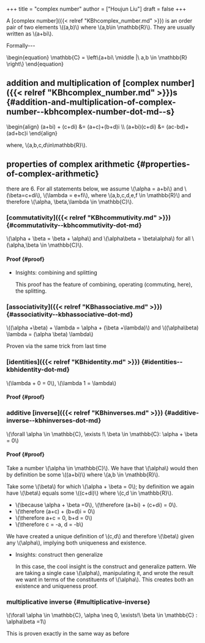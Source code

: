 +++
title = "complex number"
author = ["Houjun Liu"]
draft = false
+++

A [complex number]({{< relref "KBhcomplex_number.md" >}}) is an order pair of two elements \\((a,b)\\) where \\(a,b\in \mathbb{R}\\). They are usually written as \\(a+bi\\).

Formally---

\begin{equation}
    \mathbb{C} = \left\\{a+bi\ \middle |\ a,b \in \mathbb{R} \right\\}
\end{equation}


## addition and multiplication of [complex number]({{< relref "KBhcomplex_number.md" >}})s {#addition-and-multiplication-of-complex-number--kbhcomplex-number-dot-md--s}

\begin{align}
    (a+bi) + (c+di) &= (a+c)+(b+d)i \\\\
(a+bi)(c+di) &= (ac-bd)+(ad+bc)i
\end{align}

where, \\(a,b,c,d\in\mathbb{R}\\).


## properties of complex arithmetic {#properties-of-complex-arithmetic}

there are 6. For all statements below, we assume \\(\alpha = a+bi\\) and \\(\beta=c+di\\), \\(\lambda = e+fi\\), where \\(a,b,c,d,e,f \in \mathbb{R}\\) and therefore \\(\alpha, \beta,\lambda \in \mathbb{C}\\).


### [commutativity]({{< relref "KBhcommutivity.md" >}}) {#commutativity--kbhcommutivity-dot-md}

\\(\alpha + \beta = \beta + \alpha\\) and \\(\alpha\beta = \beta\alpha\\) for all \\(\alpha,\beta \in \mathbb{C}\\).


#### Proof {#proof}

<!--list-separator-->

-  Insights: combining and splitting

    This proof has the feature of combining, operating (commuting, here), the splitting.


### [associativity]({{< relref "KBhassociative.md" >}}) {#associativity--kbhassociative-dot-md}

\\((\alpha +\beta) + \lambda = \alpha + (\beta +\lambda)\\) and \\((\alpha\beta) \lambda = (\alpha \beta) \lambda\\)

Proven via the same trick from last time


### [identities]({{< relref "KBhidentity.md" >}}) {#identities--kbhidentity-dot-md}

\\(\lambda + 0 = 0\\), \\(\lambda 1 = \lambda\\)


#### Proof {#proof}


### additive [inverse]({{< relref "KBhinverses.md" >}}) {#additive-inverse--kbhinverses-dot-md}

\\(\forall \alpha \in \mathbb{C}, \exists !\ \beta \in \mathbb{C}: \alpha + \beta = 0\\)


#### Proof {#proof}

Take a number \\(\alpha \in \mathbb{C}\\). We have that \\(\alpha\\) would then by definition be some \\((a+bi)\\) where \\(a,b \in \mathbb{R}\\).

Take some \\(\beta\\) for which \\(\alpha + \beta = 0\\); by definition we again have \\(\beta\\) equals some \\((c+di)\\) where \\(c,d \in \mathbb{R}\\).

-   \\(\because \alpha + \beta =0\\), \\(\therefore (a+bi) + (c+di) = 0\\).
-   \\(\therefore (a+c) + (b+d)i = 0\\)
-   \\(\therefore a+c = 0, b+d = 0\\)
-   \\(\therefore c = -a, d = -b\\)

We have created a unique definition of \\(c,d\\) and therefore \\(\beta\\) given any \\(\alpha\\), implying both uniqueness and existence.

<!--list-separator-->

-  Insights: construct then generalize

    In this case, the cool insight is the construct and generalize pattern. We are taking a single case \\(\alpha\\), manipulating it, and wrote the result we want in terms of the constituents of \\(\alpha\\). This creates both an existence and uniqueness proof.


### multiplicative inverse {#multiplicative-inverse}

\\(\forall \alpha \in \mathbb{C}, \alpha \neq 0, \exists!\ \beta \in \mathbb{C} : \alpha\beta =1\\)

This is proven exactly in the same way as before